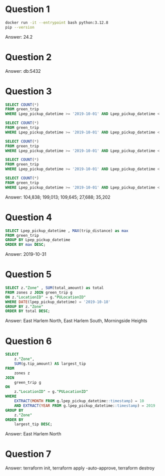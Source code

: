 # Question 1

```bash
docker run -it --entrypoint bash python:3.12.8
pip --version
```
Answer: 24.2

# Question 2 

Answer: db:5432

# Question 3

```SQL
SELECT COUNT(*) 
FROM green_trip
WHERE Lpep_pickup_datetime >= '2019-10-01' AND Lpep_pickup_datetime < '2019-11-01' AND trip_distance <= 1  ;
```
```SQL
SELECT COUNT(*) 
FROM green_trip
WHERE Lpep_pickup_datetime >= '2019-10-01' AND Lpep_pickup_datetime < '2019-11-01' AND trip_distance > 1 AND trip_distance <= 3 ;
```
```SQL
SELECT COUNT(*) 
FROM green_trip
WHERE Lpep_pickup_datetime >= '2019-10-01' AND Lpep_pickup_datetime < '2019-11-01' AND trip_distance > 3 AND trip_distance <= 7 ;
```
```SQL
SELECT COUNT(*) 
FROM green_trip
WHERE Lpep_pickup_datetime >= '2019-10-01' AND Lpep_pickup_datetime < '2019-11-01' AND trip_distance > 7 AND trip_distance <= 10 ;
```
```SQL
SELECT COUNT(*) 
FROM green_trip
WHERE Lpep_pickup_datetime >= '2019-10-01' AND Lpep_pickup_datetime < '2019-11-01' AND trip_distance > 10 ;
```
Answer: 104,838; 199,013; 109,645; 27,688; 35,202

# Question 4

```sql
SELECT Lpep_pickup_datetime , MAX(trip_distance) as max
FROM green_trip
GROUP BY Lpep_pickup_datetime
ORDER BY max DESC;
```
Answer: 2019-10-31

# Question 5
```sql
SELECT z."Zone" , SUM(total_amount) as total
FROM zones z JOIN green_trip g
ON z."LocationID" = g."PULocationID"
WHERE DATE(lpep_pickup_datetime) = '2019-10-18' 
GROUP BY z."Zone"
ORDER BY total DESC;
```
Answer: East Harlem North, East Harlem South, Morningside Heights

# Question 6

```sql
SELECT 
    z."Zone", 
    SUM(g.tip_amount) AS largest_tip
FROM 
    zones z 
JOIN 
    green_trip g 
ON 
    z."LocationID" = g."PULocationID"
WHERE 
    EXTRACT(MONTH FROM g.lpep_pickup_datetime::timestamp) = 10
    AND EXTRACT(YEAR FROM g.lpep_pickup_datetime::timestamp) = 2019
GROUP BY 
    z."Zone"
ORDER BY 
    largest_tip DESC;
```
Answer: East Harlem North

# Question 7 

Answer: terraform init, terraform apply -auto-approve, terraform destroy
